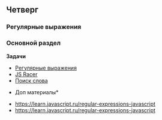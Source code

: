 ## Четверг
### Регулярные выражения

### Основной раздел

**Задачи**

- [Регулярные выражения](../../../../js-drill-regular-expressions-challenge)
- [JS Racer](../../../../js-racer-1-outrageous-fortune-challenge)
- [Поиск слова](../../../../js-word-search-challenge)

* Доп материалы*
- https://learn.javascript.ru/regular-expressions-javascript
- https://learn.javascript.ru/regular-expressions-javascript
